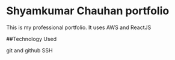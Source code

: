# Shyamkumar Chauhan portfolio
This is my professional portfolio.
It uses AWS and ReactJS

##Technology Used

git and github
SSH
